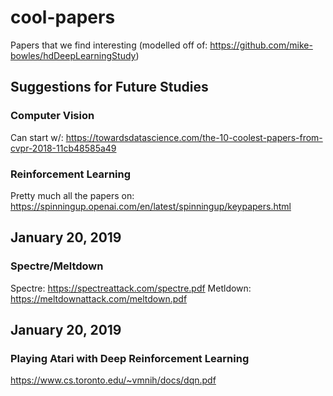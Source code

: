 # cool-papers
Papers that we find interesting (modelled off of: https://github.com/mike-bowles/hdDeepLearningStudy)

## Suggestions for Future Studies
### Computer Vision
Can start w/: https://towardsdatascience.com/the-10-coolest-papers-from-cvpr-2018-11cb48585a49

### Reinforcement Learning
Pretty much all the papers on: https://spinningup.openai.com/en/latest/spinningup/keypapers.html

## January 20, 2019
### Spectre/Meltdown
Spectre: https://spectreattack.com/spectre.pdf
Metldown: https://meltdownattack.com/meltdown.pdf

## January 20, 2019
### Playing Atari with Deep Reinforcement Learning

https://www.cs.toronto.edu/~vmnih/docs/dqn.pdf
